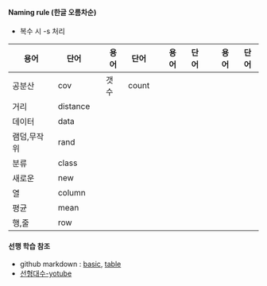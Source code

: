 #### Naming rule (한글 오름차순)
+ 복수 시 -s 처리

| 용어 | 단어 | | 용어 | 단어 | | 용어 | 단어 | | 용어 | 단어 |
| --- | --- |---| --- | --- |---| --- | --- |---| --- | --- |
|공분산|cov | |갯수 |count | | | | | | |
|거리|distance | | | | | | | | | |
|데이터|data | | | | | | | | | |
|램덤,무작위|rand | | | | | | | | | |
|분류|class | | | | | | | | | |
|새로운|new | | | | | | | | | |
|열|column | | | | | | | | | |
|평균|mean | | | | | | | | | |
|행,줄|row | | | | | | | | | |

#### 선행 학습 참조
+ github markdown : [basic](https://docs.github.com/en/get-started/writing-on-github/getting-started-with-writing-and-formatting-on-github/basic-writing-and-formatting-syntax), [table](https://docs.github.com/en/get-started/writing-on-github/working-with-advanced-formatting/organizing-information-with-tables)
+ [선형대수-yotube](https://youtube.com/playlist?list=PL5yujGYFVt0BCu7DXfEgD7M51Tj6S7s4A)
